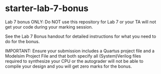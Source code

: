 # starter-lab-7-bonus

Lab 7 bonus ONLY: Do NOT use this repository for Lab 7 or your TA will not get
your code during your marking session.

See the Lab 7 Bonus handout for detailed instructions for what you need to do
for the bonus.

IMPORTANT:  Ensure your submission includes a Quartus project file and a
Modelsim Project File and that both specify all (System)Verilog files required
to synthesize your CPU or the autograder will not be able to compile your
design and you will get zero marks for the bonus. 
